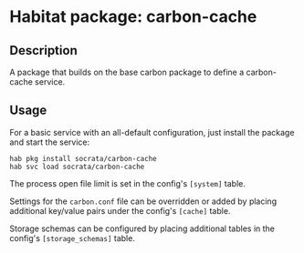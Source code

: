 # Habitat package: carbon-cache

## Description

A package that builds on the base carbon package to define a carbon-cache service.

## Usage

For a basic service with an all-default configuration, just install the package and start the service:

```shell
hab pkg install socrata/carbon-cache
hab svc load socrata/carbon-cache
```

The process open file limit is set in the config's `[system]` table.

Settings for the `carbon.conf` file can be overridden or added by placing additional key/value pairs under the config's `[cache]` table.

Storage schemas can be configured by placing additional tables in the config's `[storage_schemas]` table.
